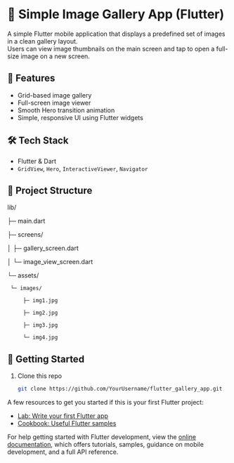 # 📸 Simple Image Gallery App (Flutter)

A simple Flutter mobile application that displays a predefined set of images in a clean gallery layout.  
Users can view image thumbnails on the main screen and tap to open a full-size image on a new screen.

## 🧩 Features
- Grid-based image gallery
- Full-screen image viewer
- Smooth Hero transition animation
- Simple, responsive UI using Flutter widgets

## 🛠️ Tech Stack
- Flutter & Dart
- `GridView`, `Hero`, `InteractiveViewer`, `Navigator`

## 📂 Project Structure
lib/

 ├─ main.dart
 
 ├─ screens/
 
 │   ├─ gallery_screen.dart
 
 │   └─ image_view_screen.dart
 
 └─ assets/
 
     └─ images/
     
         ├─ img1.jpg
         
         ├─ img2.jpg
         
         ├─ img3.jpg
         
         └─ img4.jpg


## 🚀 Getting Started
1. Clone this repo  
   ```bash
   git clone https://github.com/YourUsername/flutter_gallery_app.git


A few resources to get you started if this is your first Flutter project:

- [Lab: Write your first Flutter app](https://docs.flutter.dev/get-started/codelab)
- [Cookbook: Useful Flutter samples](https://docs.flutter.dev/cookbook)

For help getting started with Flutter development, view the
[online documentation](https://docs.flutter.dev/), which offers tutorials,
samples, guidance on mobile development, and a full API reference.

